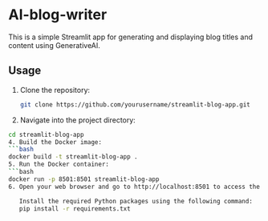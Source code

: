 # AI-blog-writer


This is a simple Streamlit app for generating and displaying blog titles and content using GenerativeAI.

## Usage

1. Clone the repository:
   ```bash
   git clone https://github.com/yourusername/streamlit-blog-app.git
2. Navigate into the project directory:
```bash
cd streamlit-blog-app
4. Build the Docker image:
```bash
docker build -t streamlit-blog-app .
5. Run the Docker container:
```bash
docker run -p 8501:8501 streamlit-blog-app
6. Open your web browser and go to http://localhost:8501 to access the Streamlit app.

   Install the required Python packages using the following command:
   pip install -r requirements.txt

